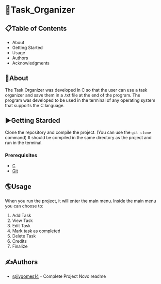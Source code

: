 # :file_folder:Task_Organizer
## :clipboard:Table of Contents
* About
* Getting Started
* Usage
* Authors
* Acknowledgments
## :monocle_face:About
The Task Organizer was developed in C so that the user can use a task organizer and save them in a .txt file at the end of the program. The program was developed to be used in the terminal of any operating system that supports the C language.
## :arrow_forward:Getting Starded
Clone the repository and compile the project. (You can use the `git clone` command) It should be compiled in the same directory as the project and run in the terminal.
### Prerequisites
* [C](https://en.wikipedia.org/wiki/C_(programming_language))
* [Git](https://git-scm.com/)
## :earth_americas:Usage
When you run the project, it will enter the main menu. Inside the main menu you can choose to: 
1. Add Task
2. View Task 
3. Edit Task 
4. Mark task as completed 
5. Delete Task
6. Credits
0. Finalize
## :writing_hand:Authors
* [@jjvgomes14](https://github.com/jjvgomes14) - Complete Project
Novo readme